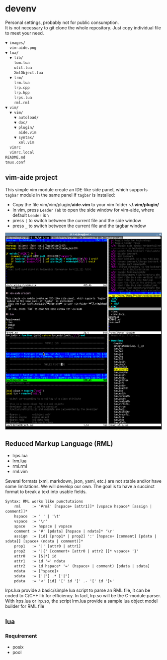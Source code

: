 # devenv

Personal settings, probably not for public consumption.\
It is not necessary to git clone the whole repository.
Just copy individual file to meet your need.

    ▼ images/
      vim-aide.png
    ▼ lua/
      ▼ lib/
        lom.lua
        util.lua
        XmlObject.lua
      ▼ lrm/
        lrm.lua
        lrp.cpp
        lrp.hpp
        lrps.lua
        rml.rml
    ▼ vim/
      ▼ vim/
        ▼ autoload/
        ▼ doc/
        ▼ plugin/
          aide.vim
        ▼ syntax/
          xml.vim
      vimrc
      vimrc.local
    README.md
    tmux.conf

## vim-aide project

This simple vim module create an IDE-like side panel, which supports `tagbar` module in the same panel if `tagbar` is installed:
- Copy the file vim/vim/plugin/**aide.vim** to your vim folder **~/.vim/plugin/**
- In vim, press `Leader` `Tab` to open the side window for vim-aide,
    where default `Leader` is ` \ `
- press `|` to switch between the current file and the side window
- press `_` to switch between the current file and the tagbar window

![vim-aide](images/vim-aide.png)

## Reduced Markup Language (RML)

- lrps.lua
- lrm.lua
- rml.rml
- rml.vim

Several formats (xml, markdown, json, yaml, etc.) are not stable and/or have some limitations.
We will develop our own. The goal is to have a succinct format to break a text into usable fields.

    Syntax: RML works like punctutaions
        rml     := '#rml' [hspace+ [attr1]]* [vspace hspace* [assign | comment]]*
        hspace  := ' ' | '\t'
        vspace  := '\r'
        space   := hspace | vspace
        comment := '#' [pdata] [hspace | ndata]* '\r'
        assign  := [id] [prop1* | prop2] ':' [hspace+ [comment] [pdata | sdata]] [space+ (ndata | comment)]*
        prop1   := '|' [attr0 | attr1]
        prop2   := '|{' [comment+ [attr0 | attr2 ]]* vspace+ '}'
        attr0   := [&|*] id
        attr1   := id '=' ndata
        attr2   := id hspace* '=' (hspace+ | comment) [pdata | sdata]
        ndata   := [^space]+
        sdata   := ['|"] .* ['|"]
        pdata   := '<' [id] '[' id ']' .- '[' id ']>'

lrps.lua provide a basic/simple lua script to parse an RML file,
it can be coded to C/C++ lib for efficiency. In fact, lrp.so will be the C-module parser.
With lrps.lua or lrp.so, the script lrm.lua provide a sample lua object model builder for RML file

## lua

### Requirement

- posix
- pool

